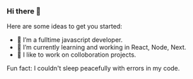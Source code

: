 ### Hi there 👋


Here are some ideas to get you started:

- 🔭 I’m a fulltime javascript developer.
- 🌱 I’m currently learning and working in React, Node, Next.
- 👯 I like to work on colloboration projects. 

 Fun fact: I couldn't sleep peacefully with errors  in my code.

